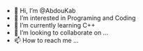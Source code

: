 - 👋 Hi, I’m @AbdouKab
- 👀 I’m interested in Programing and Coding
- 🌱 I’m currently learning C++
- 💞️ I’m looking to collaborate on ...
- 📫 How to reach me ...

<!---
AbdouKab/AbdouKab is a ✨ special ✨ repository because its `README.md` (this file) appears on your GitHub profile.
You can click the Preview link to take a look at your changes.
--->
